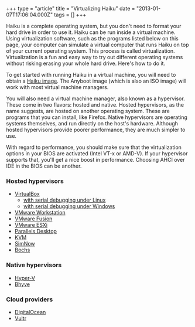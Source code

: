 +++
type = "article"
title = "Virtualizing Haiku"
date = "2013-01-07T17:06:04.000Z"
tags = []
+++

Haiku is a complete operating system, but you don't need to format your hard drive in order to use it. Haiku can be run inside a virtual machine. Using virtualization software, such as the programs listed below on this page, your computer can simulate a virtual computer that runs Haiku on top of your current operating system. This process is called virtualization. Virtualization is a fun and easy way to try out different operating systems without risking erasing your whole hard drive. Here's how to do it.

<!--more-->

To get started with running Haiku in a virtual machine, you will need to obtain a <a href="/get-haiku">Haiku image</a>. The Anyboot image (which is also an ISO image) will work with most virtual machine managers.

You will also need a virtual machine manager, also known as a hypervisor. These come in two flavors: hosted and native. Hosted hypervisors, as the name suggests, are hosted on another operating system. These are programs that you can install, like Firefox. Native hypervisors are operating systems themselves, and run directly on the host's hardware. Although hosted hypervisors provide poorer performance, they are much simpler to use.

With regard to performance, you should make sure that the virtualization options in your BIOS are activated (Intel VT-x or AMD-V). If your hypervisor supports that, you'll get a nice boost in performance. Choosing AHCI over IDE in the BIOS can be another.

<h3>Hosted hypervisors</h3>
<ul>
    <li><a href="/guides/virtualizing/virtualbox">VirtualBox</a><ul>
        <li><a href="/guides/virtualizing/virtualbox-linux-debugging">with serial debugging under Linux</a></li>
        <li><a href="/guides/virtualizing/virtualbox-windows-debugging">with serial debugging under Windows</a></li>
    </ul>
    </li>
    <li><a href="/guides/virtualizing/vmware-workstation">VMware Workstation</a></li>
    <li><a href="/guides/virtualizing/vmware-fusion">VMware Fusion</a></li>
    <li><a href="/guides/virtualizing/vmware-esxi">VMware ESXi</li>
    <li><a href="/guides/virtualizing/parallels-desktop">Parallels Desktop</a></li>
    <li><a href="/guides/virtualizing/KVM">KVM</a></li>
    <li><a href="/guides/virtualizing/simnow">SimNow</a></li>
    <li><a href="/guides/virtualizing/bochs">Bochs</a></li>
</ul>
<h3>Native hypervisors</h3>
<ul>
    <li><a href="/guides/virtualizing/hyper-v">Hyper-V</a></li>
    <li><a href="/guides/virtualizing/bhyve">Bhyve</a></li>
</ul>
<h3>Cloud providers</h3>
<ul>
    <li><a href="/guides/virtualizing/digitalocean">DigitalOcean</a></li>
    <li><a href="/guides/virtualizing/vultr">Vultr</a></li>
</ul>
